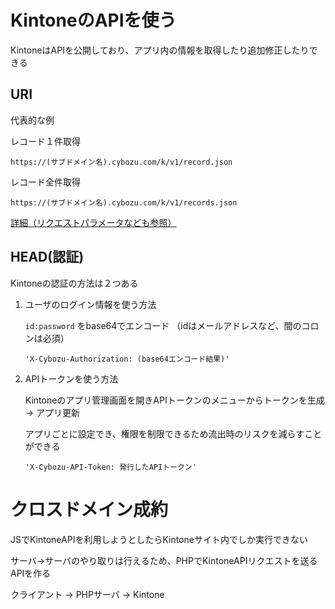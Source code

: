 # KintoneのAPIを使う

KintoneはAPIを公開しており、アプリ内の情報を取得したり追加修正したりできる

## URI

代表的な例

レコード１件取得

`https://(サブドメイン名).cybozu.com/k/v1/record.json`

レコード全件取得

`https://(サブドメイン名).cybozu.com/k/v1/records.json`

[詳細（リクエストパラメータなども参照）](https://developer.cybozu.io/hc/ja/articles/360000313406)

## HEAD(認証)

Kintoneの認証の方法は２つある

1. ユーザのログイン情報を使う方法

    `id:password` をbase64でエンコード （idはメールアドレスなど、間のコロンは必須）

    `'X-Cybozu-Authorization: (base64エンコード結果)'`

2. APIトークンを使う方法

    Kintoneのアプリ管理画面を開きAPIトークンのメニューからトークンを生成 → アプリ更新

    アプリごとに設定でき、権限を制限できるため流出時のリスクを減らすことができる

    `'X-Cybozu-API-Token: 発行したAPIトークン'`

# クロスドメイン成約

JSでKintoneAPIを利用しようとしたらKintoneサイト内でしか実行できない

サーバ→サーバのやり取りは行えるため、PHPでKintoneAPIリクエストを送るAPIを作る

クライアント → PHPサーバ → Kintone
